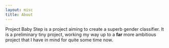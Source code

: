 ```yaml
---
layout: misc
title: About
---
```


Project Baby Step is a project aiming to create a superb gender classifier. It is a preliminary tiny project, working my way up to a **far** more ambitious project that I have in mind for quite some time now.